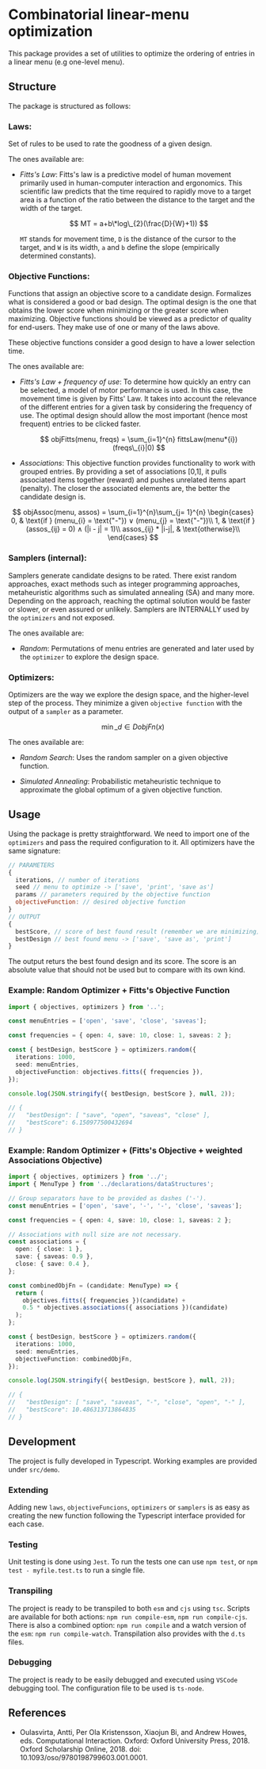 # Combinatorial linear-menu optimization

This package provides a set of utilities to optimize the ordering of entries in a linear menu (e.g one-level menu).

## Structure

The package is structured as follows:

### Laws:

Set of rules to be used to rate the goodness of a given design.

The ones available are:

- _Fitts's Law_: Fitts's law is a predictive model of human movement primarily used in human-computer interaction and ergonomics. This scientific law predicts that the time required to rapidly move to a target area is a function of the ratio between the distance to the target and the width of the target.

  $$ MT = a+b\*log\_{2}(\frac{D}{W}+1)) $$

  `MT` stands for movement time, `D` is the distance of the cursor to the target, and `W` is its width, `a` and `b` define the slope (empirically determined constants).

### Objective Functions:

Functions that assign an objective score to a candidate design. Formalizes what is considered a good or bad design. The optimal design is the one that obtains the lower score when minimizing or the greater score when maximizing. Objective functions should be viewed as a predictor of quality for end-users. They make use of one or many of the laws above.

These objective functions consider a good design to have a lower selection time.

The ones available are:

- _Fitts's Law + frequency of use_: To determine how quickly an entry can be selected, a model of motor performance is used. In this case, the movement time is given by Fitts' Law. It takes into account the relevance of the different entries for a given task by considering the frequency of use. The optimal design should allow the most important (hence most frequent) entries to be clicked faster.

  $$ 
  objFitts(menu, freqs) = \sum_{i=1}^{n} fittsLaw(menu*{i}) (freqs\_{i}|0)
  $$

- _Associations_: This objective function provides functionality to work with grouped entries. By providing a set of associations [0,1], it pulls associated items together (reward) and pushes unrelated items apart (penalty). The closer the associated elements are, the better the candidate design is.

$$
objAssoc(menu, assos) = \sum_{i=1}^{n}\sum_{j= 1}^{n}
\begin{cases}
    0,              & \text{if } (menu_{i} = \text{"-"}) ∨ (menu_{j} = \text{"-"})\\
    1,              & \text{if } (assos_{ij} = 0) ∧ (|i - j| = 1)\\
    assos_{ij} * |i-j|,              & \text{otherwise}\\
\end{cases}
$$

### Samplers (internal):

Samplers generate candidate designs to be rated. There exist random approaches, exact methods such as integer programming approaches, metaheuristic algorithms such as simulated annealing (SA) and many more. Depending on the approach, reaching the optimal solution would be faster or slower, or even assured or unlikely. Samplers are INTERNALLY used by the `optimizers` and not exposed.

The ones available are:

- _Random_: Permutations of menu entries are generated and later used by the `optimizer` to explore the design space.

### Optimizers:

Optimizers are the way we explore the design space, and the higher-level step of the process. They minimize a given `objective function` with the output of a `sampler` as a parameter.

$$\min\_{d\in D} objFn(x)$$

The ones available are:

- _Random Search_: Uses the random sampler on a given objective function.

- _Simulated Annealing_: Probabilistic metaheuristic technique to approximate the global optimum of a given objective function.

## Usage

Using the package is pretty straightforward. We need to import one of the `optimizers` and pass the required configuration to it.
All optimizers have the same signature:

```js
// PARAMETERS
{
  iterations, // number of iterations
  seed // menu to optimize -> ['save', 'print', 'save as']
  params // parameters required by the objective function
  objectiveFunction: // desired objective function
}
// OUTPUT
{
  bestScore, // score of best found result (remember we are minimizing)
  bestDesign // best found menu -> ['save', 'save as', 'print']
}
```

The output returs the best found design and its score.
The score is an absolute value that should not be used but to compare with its own kind.

### Example: Random Optimizer + Fitts's Objective Function

```ts
import { objectives, optimizers } from '..';

const menuEntries = ['open', 'save', 'close', 'saveas'];

const frequencies = { open: 4, save: 10, close: 1, saveas: 2 };

const { bestDesign, bestScore } = optimizers.random({
  iterations: 1000,
  seed: menuEntries,
  objectiveFunction: objectives.fitts({ frequencies }),
});

console.log(JSON.stringify({ bestDesign, bestScore }, null, 2));

// {
//   "bestDesign": [ "save", "open", "saveas", "close" ],
//   "bestScore": 6.150977500432694
// }
```

### Example: Random Optimizer + (Fitts's Objective + weighted Associations Objective)

```ts
import { objectives, optimizers } from '../';
import { MenuType } from '../declarations/dataStructures';

// Group separators have to be provided as dashes ('-').
const menuEntries = ['open', 'save', '-', '-', 'close', 'saveas'];

const frequencies = { open: 4, save: 10, close: 1, saveas: 2 };

// Associations with null size are not necessary.
const associations = {
  open: { close: 1 },
  save: { saveas: 0.9 },
  close: { save: 0.4 },
};

const combinedObjFn = (candidate: MenuType) => {
  return (
    objectives.fitts({ frequencies })(candidate) +
    0.5 * objectives.associations({ associations })(candidate)
  );
};

const { bestDesign, bestScore } = optimizers.random({
  iterations: 1000,
  seed: menuEntries,
  objectiveFunction: combinedObjFn,
});

console.log(JSON.stringify({ bestDesign, bestScore }, null, 2));

// {
//   "bestDesign": [ "save", "saveas", "-", "close", "open", "-" ],
//   "bestScore": 10.486313713864835
// }
```

## Development

The project is fully developed in Typescript. Working examples are provided under `src/demo`.

### Extending

Adding new `laws`, `objectiveFuncions`, `optimizers` or `samplers` is as easy as creating the new function following the Typescript interface provided for each case.

### Testing

Unit testing is done using `Jest`. To run the tests one can use `npm test`, or `npm test - myfile.test.ts` to run a single file.

### Transpiling

The project is ready to be transpiled to both `esm` and `cjs` using `tsc`. Scripts are available for both actions: `npm run compile-esm`, `npm run compile-cjs`. There is also a combined option: `npm run compile` and a watch version of the `esm`: `npm run compile-watch`. Transpilation also provides with the `d.ts` files.

### Debugging

The project is ready to be easily debugged and executed using `VSCode` debugging tool. The configuration file to be used is `ts-node`.

## References

- Oulasvirta, Antti, Per Ola Kristensson, Xiaojun Bi, and Andrew Howes, eds. Computational Interaction. Oxford: Oxford University Press, 2018. Oxford Scholarship Online, 2018. doi: 10.1093/oso/9780198799603.001.0001.
